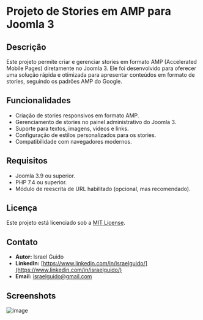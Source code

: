 # Projeto de Stories em AMP para Joomla 3

## Descrição
Este projeto permite criar e gerenciar stories em formato AMP (Accelerated Mobile Pages) diretamente no Joomla 3. Ele foi desenvolvido para oferecer uma solução rápida e otimizada para apresentar conteúdos em formato de stories, seguindo os padrões AMP do Google.

## Funcionalidades
- Criação de stories responsivos em formato AMP.
- Gerenciamento de stories no painel administrativo do Joomla 3.
- Suporte para textos, imagens, vídeos e links.
- Configuração de estilos personalizados para os stories.
- Compatibilidade com navegadores modernos.

## Requisitos
- Joomla 3.9 ou superior.
- PHP 7.4 ou superior.
- Módulo de reescrita de URL habilitado (opcional, mas recomendado).

## Licença
Este projeto está licenciado sob a [MIT License](LICENSE).

## Contato
- **Autor:** Israel Guido
- **LinkedIn:** [https://www.linkedin.com/in/israelguido/](https://www.linkedin.com/in/israelguido/)
- **Email:** israelguido@gmail.com

## Screenshots
![image](https://github.com/user-attachments/assets/9a1ee936-3001-4493-a9c9-c59beee8abba)
